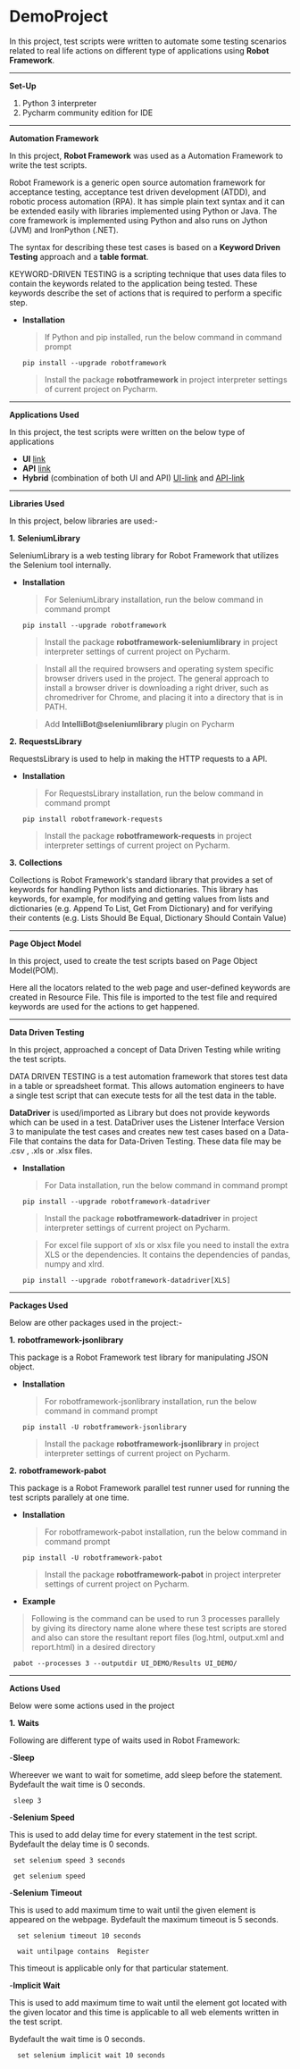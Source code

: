 # DemoProject

In this project, test scripts were written to automate some testing scenarios related to real life actions on different type of applications using __Robot Framework__.

---

__Set-Up__

1. Python 3 interpreter
2. Pycharm community edition for IDE


---


__Automation Framework__

In this project, __Robot Framework__ was used as a Automation Framework to write the test scripts.

Robot Framework is a generic open source automation framework for acceptance testing, acceptance test driven development (ATDD), and robotic process automation (RPA). It has simple plain text syntax and it can be extended easily with libraries implemented using Python or Java. The core framework is implemented using Python and also runs on Jython (JVM) and IronPython (.NET).

The syntax for describing these test cases is based on a __Keyword Driven Testing__ approach and a __table format__.

KEYWORD-DRIVEN TESTING is a scripting technique that uses data files to contain the keywords related to the application being tested. These keywords describe the set of actions that is required to perform a specific step.

- __Installation__

  > If Python and pip installed, run the below command in command prompt
    ```
    pip install --upgrade robotframework
    ```
   
  > Install the package __robotframework__ in project interpreter settings of current project on Pycharm.


---


__Applications Used__

In this project, the test scripts were written on the below type of applications

  - __UI__ [link](https://demo.nopcommerce.com/)
  - __API__ [link](https://robotmetrics.netlify.com/)
  - __Hybrid__ (combination of both UI and API) [UI-link](https://github.com/) and [API-link](https://api.github.com/)


---


__Libraries Used__

In this project, below libraries are used:-

__1.__ __SeleniumLibrary__

SeleniumLibrary is a web testing library for Robot Framework that utilizes the Selenium tool internally.

- __Installation__

  > For SeleniumLibrary installation, run the below command in command prompt
    ```
    pip install --upgrade robotframework
    ```
  
  > Install the package __robotframework-seleniumlibrary__ in project interpreter settings of current project on Pycharm.
 
  > Install all the required browsers and operating system specific browser drivers used in the project. The general approach to install a browser driver is downloading a right     driver, such as chromedriver for Chrome, and placing it into a directory that is in PATH.
  
  > Add __IntelliBot@seleniumlibrary__ plugin on Pycharm
  
__2.__ __RequestsLibrary__
   
RequestsLibrary is used to help in making the HTTP requests to a API.

- __Installation__

  > For RequestsLibrary installation, run the below command in command prompt
    ```
    pip install robotframework-requests
    ```
  
  > Install the package __robotframework-requests__ in project interpreter settings of current project on Pycharm.

 __3.__ __Collections__
   
Collections is Robot Framework's standard library that provides a set of keywords for handling Python lists and dictionaries. This library has keywords, for example, for modifying and getting values from lists and dictionaries (e.g. Append To List, Get From Dictionary) and for verifying their contents (e.g. Lists Should Be Equal, Dictionary Should Contain Value)


---


__Page Object Model__

In this project, used to create the test scripts based on Page Object Model(POM).

Here all the locators related to the web page and user-defined keywords are created in Resource File. This file is imported to the test file and required keywords are used for the actions to get happened.


---


__Data Driven Testing__

In this project, approached a concept of Data Driven Testing while writing the test scripts.

DATA DRIVEN TESTING is a test automation framework that stores test data in a table or spreadsheet format. This allows automation engineers to have a single test script that can execute tests for all the test data in the table.

__DataDriver__ is used/imported as Library but does not provide keywords which can be used in a test. DataDriver uses the Listener Interface Version 3 to manipulate the test cases and creates new test cases based on a Data-File that contains the data for Data-Driven Testing. These data file may be .csv , .xls or .xlsx files.

- __Installation__

  > For Data installation, run the below command in command prompt
    ```
    pip install --upgrade robotframework-datadriver
    ```
  
  > Install the package __robotframework-datadriver__ in project interpreter settings of current project on Pycharm.
  
  > For excel file support of xls or xlsx file you need to install the extra XLS or the dependencies. It contains the dependencies of pandas, numpy and xlrd.
    ```
    pip install --upgrade robotframework-datadriver[XLS]
    ```


---


__Packages Used__

Below are other packages used in the project:-

__1.__ __robotframework-jsonlibrary__
   
This package is a Robot Framework test library for manipulating JSON object.

- __Installation__

  > For robotframework-jsonlibrary installation, run the below command in command prompt
    ```
    pip install -U robotframework-jsonlibrary
    ```
  
  > Install the package __robotframework-jsonlibrary__ in project interpreter settings of current project on Pycharm.
  
  
 __2.__ __robotframework-pabot__
   
This package is a Robot Framework parallel test runner used for running the test scripts parallely at one time.

- __Installation__

  > For robotframework-pabot installation, run the below command in command prompt
    ```
    pip install -U robotframework-pabot
    ```
  
  > Install the package __robotframework-pabot__ in project interpreter settings of current project on Pycharm.
  
 - __Example__
 
  > Following is the command can be used to run 3 processes parallely by giving its directory name alone where these test scripts are stored and also can store the resultant         report files (log.html, output.xml and report.html) in a desired directory
   ```
    pabot --processes 3 --outputdir UI_DEMO/Results UI_DEMO/
   ```    


---


__Actions Used__

Below were some actions used in the project

__1.__ __Waits__

Following are different type of waits used in Robot Framework:

 -__Sleep__
    
  Whereever we want to wait for sometime, add sleep before the statement. Bydefault the wait time is 0 seconds.
  ```
   sleep 3
  ```
  
 -__Selenium Speed__
 
  This is used to add delay time for every statement in the test script. Bydefault the delay time is 0 seconds.
  ```
   set selenium speed 3 seconds
   
   get selenium speed
  ``` 

-__Selenium Timeout__

 This is used to add maximum time to wait until the given element is appeared on the webpage. Bydefault the maximum timeout is 5 seconds.
 ```
   set selenium timeout 10 seconds
   
   wait untilpage contains  Register
  ``` 
 This timeout is applicable only for that particular statement.
 
-__Implicit Wait__

 This is used to add maximum time to wait until the element got located with the given locator and this time is applicable to all web elements written in the test script.
 
 Bydefault the wait time is 0 seconds.
 ```
   set selenium implicit wait 10 seconds
 ``` 
 
      




   
  




   
   
   
   
   
 

  




  


   
   
    
